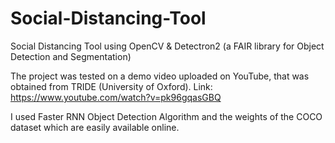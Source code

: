 # Social-Distancing-Tool
Social Distancing Tool using OpenCV &amp; Detectron2 (a FAIR library for Object Detection and Segmentation)

The project was tested on a demo video uploaded on YouTube, that was obtained from TRIDE (University of Oxford).
Link: https://www.youtube.com/watch?v=pk96gqasGBQ

I used Faster RNN Object Detection Algorithm and the weights of the COCO dataset which are easily available online.
